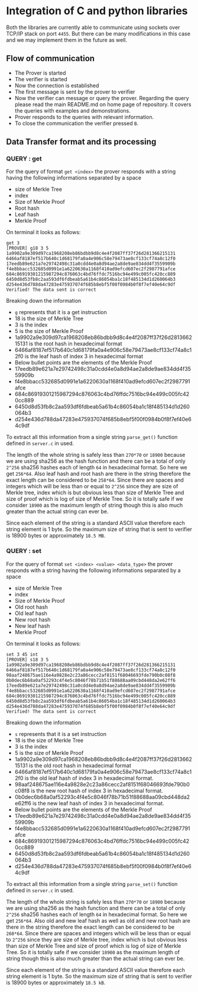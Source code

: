 # Integration of C and python libraries

Both the libraries are currently able to communicate using sockets over TCP/IP stack on port ```4455```. But there can be many modifications in this case and we may implement them in the future as well.

## Flow of communication
- The Prover is started
- The verifier is started
- Now the connection is established
- The first message is sent by the prover to verifier
- Now the verifier can message or query the prover. Regarding the query please read the main README.md on home page of repository. It covers the queries with examples and demonstrations.
- Prover responds to the queries with relevant information.
- To close the communication the verifier pressed ```B```.

## Data Transfer format and its processing

### QUERY : get

For the query of format ```get <index>``` the prover responds with a string having the following informations separated by a space
- size of Merkle Tree
- index
- Size of Merkle Proof
- Root hash
- Leaf hash
- Merkle Proof

On terminal it looks as follows:

```
get 3
[PROVER] g18 3 5 1a9902a9e309d97ca1968208eb86bdbb9d8c4e4f2087ff37f26d281366215131 6466af8187ef517b640c1d68179fa0a4e906c58e79473ae8cf133cf74a8c12f0 17eedb89e621a7e29742498c31a0cdd4e0a8d94ae2a8de9ae834dd4f3559909b f4e8bbacc532685d0991e1a6220630a1168f410ad9efcd607ec2f2987791afce 684c86919301215987294c876063c4bd76ffdc7516bc94e499c005fc420cc889 6450d8d53fb8c2aa593df6fdbeab5a61b4c86054ba1c18f485134d1d260064b3 d254e436d788da47283e475937074f685b8ebf5f00f0984b0f8f7ef40e64c9df 
Verified! The data sent is correct

```
Breaking down the information

- ```g``` represents that it is a get instruction
- 18 is the size of Merkle Tree
- 3 is the index
- 5 is the size of Merkle Proof
- 1a9902a9e309d97ca1968208eb86bdbb9d8c4e4f2087ff37f26d281366215131 is the root hash in hexadecimal format
- 6466af8187ef517b640c1d68179fa0a4e906c58e79473ae8cf133cf74a8c12f0 is the leaf hash of index 3 in hexadecimal format
- Below bullet points are the elements of the Merkle Proof
- 17eedb89e621a7e29742498c31a0cdd4e0a8d94ae2a8de9ae834dd4f3559909b 
- f4e8bbacc532685d0991e1a6220630a1168f410ad9efcd607ec2f2987791afce
- 684c86919301215987294c876063c4bd76ffdc7516bc94e499c005fc420cc889
- 6450d8d53fb8c2aa593df6fdbeab5a61b4c86054ba1c18f485134d1d260064b3
- d254e436d788da47283e475937074f685b8ebf5f00f0984b0f8f7ef40e64c9df

To extract all this information from a single string ```parse_get()``` function defined in ```server.c``` in used.

The length of the whole string is safely less than ```270*70``` or ```18900``` because we are using sha256 as the hash function and there can be a total of only ```2^256``` sha256 hashes each of length ```64``` in hexadecimal format. So here we get ```256*64```. Also leaf hash and root hash are there in the string therefore the exact length can be considered to be ```258*64```. Since there are spaces and integers which will be less than or equal to ```2^256``` since they are size of Merkle tree, index which is but obvious less than size of Merkle Tree and size of proof which is log of size of Merkle Tree.
So it is totally safe if we consider ```18900``` as the maximum length of string though this is also much greater than the actual string can ever be.

Since each element of the string is a standard ASCII value therefore each string element is 1 byte. So the maximum size of string that is sent to verifier is 18900 bytes or approximately ```18.5 MB```.

### QUERY : set

For the query of format ```set <index> <value> <data_type>``` the prover responds with a string having the following informations separated by a space
- size of Merkle Tree
- index
- Size of Merkle Proof
- Old root hash
- Old leaf hash
- New root hash
- New leaf hash
- Merkle Proof

On terminal it looks as follows:

```
set 3 45 int
[PROVER] s18 3 5 1a9902a9e309d97ca1968208eb86bdbb9d8c4e4f2087ff37f26d281366215131 6466af8187ef517b640c1d68179fa0a4e906c58e79473ae8cf133cf74a8c12f0 98aaf248675ae116e4a9828e2c23a86cecc2af8151f68046693fde790b0c08f8 0b0dec6b68a0af52293c4f4e5c8046f78b71b51f88688aa09cbd448da2e62ff6 17eedb89e621a7e29742498c31a0cdd4e0a8d94ae2a8de9ae834dd4f3559909b f4e8bbacc532685d0991e1a6220630a1168f410ad9efcd607ec2f2987791afce 684c86919301215987294c876063c4bd76ffdc7516bc94e499c005fc420cc889 6450d8d53fb8c2aa593df6fdbeab5a61b4c86054ba1c18f485134d1d260064b3 d254e436d788da47283e475937074f685b8ebf5f00f0984b0f8f7ef40e64c9df 
Verified! The data sent is correct
```
Breaking down the information

- ```s``` represents that it is a set instruction
- 18 is the size of Merkle Tree
- 3 is the index
- 5 is the size of Merkle Proof
- 1a9902a9e309d97ca1968208eb86bdbb9d8c4e4f2087ff37f26d281366215131 is the old root hash in hexadecimal format
- 6466af8187ef517b640c1d68179fa0a4e906c58e79473ae8cf133cf74a8c12f0 is the old leaf hash of index 3 in hexadecimal format.
- 98aaf248675ae116e4a9828e2c23a86cecc2af8151f68046693fde790b0c08f8 is the new root hash of index 3 in hexadecimal format.
- 0b0dec6b68a0af52293c4f4e5c8046f78b71b51f88688aa09cbd448da2e62ff6 is the new leaf hash of index 3 in hexadecimal format.
- Below bullet points are the elements of the Merkle Proof
- 17eedb89e621a7e29742498c31a0cdd4e0a8d94ae2a8de9ae834dd4f3559909b 
- f4e8bbacc532685d0991e1a6220630a1168f410ad9efcd607ec2f2987791afce
- 684c86919301215987294c876063c4bd76ffdc7516bc94e499c005fc420cc889
- 6450d8d53fb8c2aa593df6fdbeab5a61b4c86054ba1c18f485134d1d260064b3
- d254e436d788da47283e475937074f685b8ebf5f00f0984b0f8f7ef40e64c9df

To extract all this information from a single string ```parse_set()``` function defined in ```server.c``` in used.

The length of the whole string is safely less than ```270*70``` or ```18900``` because we are using sha256 as the hash function and there can be a total of only ```2^256``` sha256 hashes each of length ```64``` in hexadecimal format. So here we get ```256*64```. Also old and new leaf hash as well as old and new root hash are there in the string therefore the exact length can be considered to be ```260*64```. Since there are spaces and integers which will be less than or equal to ```2^256``` since they are size of Merkle tree, index which is but obvious less than size of Merkle Tree and size of proof which is log of size of Merkle Tree.
So it is totally safe if we consider ```18900``` as the maximum length of string though this is also much greater than the actual string can ever be.

Since each element of the string is a standard ASCII value therefore each string element is 1 byte. So the maximum size of string that is sent to verifier is 18900 bytes or approximately ```18.5 kB```.



